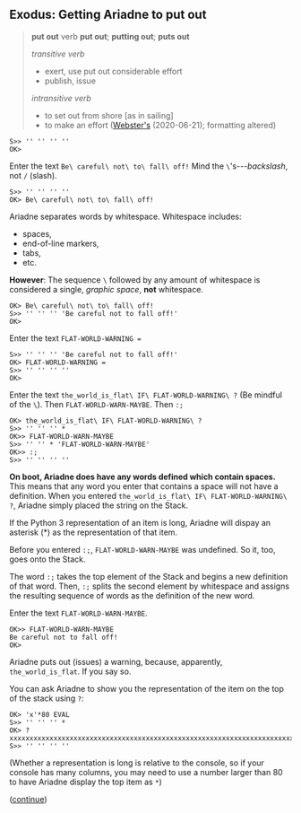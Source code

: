 ## Exodus: Getting Ariadne to put out

> **put out** verb
> **put out**; **putting out**; **puts out**
>
> _transitive verb_
> * exert, use put out considerable effort
> * publish, issue
>
> _intransitive verb_
> * to set out from shore \[as in sailing\]
> * to make an effort
> ([Webster's](https://www.merriam-webster.com/dictionary/put%20out) (2020-06-21); formatting altered)

    S>> '' '' '' ''
    OK>

Enter the text `Be\ careful\ not\ to\ fall\ off!` Mind the `\`'s---_backslash_, not `/` (slash).

    S>> '' '' '' ''
    OK> Be\ careful\ not\ to\ fall\ off!
    
Ariadne separates words by whitespace. Whitespace includes:

* spaces,
* end-of-line markers,
* tabs,
* etc.

**However**:
The sequence `\` followed by any amount of whitespace is considered a single, _graphic space_, **not** whitespace.

    OK> Be\ careful\ not\ to\ fall\ off!
    S>> '' '' '' 'Be careful not to fall off!'
    OK>
    
Enter the text `FLAT-WORLD-WARNING =`

    S>> '' '' '' 'Be careful not to fall off!'
    OK> FLAT-WORLD-WARNING =
    S>> '' '' '' ''
    OK>

Enter the text `the_world_is_flat\ IF\ FLAT-WORLD-WARNING\ ?` (Be mindful of the `\`).
Then `FLAT-WORLD-WARN-MAYBE`.
Then `:;`

    OK> the_world_is_flat\ IF\ FLAT-WORLD-WARNING\ ?
    S>> '' '' '' *
    OK>> FLAT-WORLD-WARN-MAYBE
    S>> '' '' * 'FLAT-WORLD-WARN-MAYBE'
    OK>> :;
    S>> '' '' '' ''
   
**On boot, Ariadne does have any words defined which contain spaces.**
This means that any word you enter that contains a space will not have a definition.
When you entered `the_world_is_flat\ IF\ FLAT-WORLD-WARNING\ ?`,
Ariadne simply placed the string on the Stack.

If the Python 3 representation of an item is long,
Ariadne will dispay an asterisk (\*) as the representation of that item.

Before you entered `:;`, `FLAT-WORLD-WARN-MAYBE` was undefined.
So it, too, goes onto the Stack.

The word `:;` takes the top element of the Stack and begins a new definition of that word.
Then, `:;` splits the second element by whitespace and assigns the resulting sequence of words as the definition of the new word.

Enter the text `FLAT-WORLD-WARN-MAYBE`.

    OK>> FLAT-WORLD-WARN-MAYBE
    Be careful not to fall off!
    OK>
    
Ariadne puts out (issues) a warning, because, apparently, `the_world_is_flat`. If you say so.

You can ask Ariadne to show you the representation of the item on the top of the stack using `?`:

    OK> 'x'*80 EVAL
    S>> '' '' '' *
    OK> ?
    xxxxxxxxxxxxxxxxxxxxxxxxxxxxxxxxxxxxxxxxxxxxxxxxxxxxxxxxxxxxxxxxxxxxxxxxxxxxxxxx
    S>> '' '' '' ''

(Whether a representation is long is relative to the console,
so if your console has many columns,
you may need to use a number larger than 80 to have Ariadne display the top item as `*`)

([continue](./body3.md))
